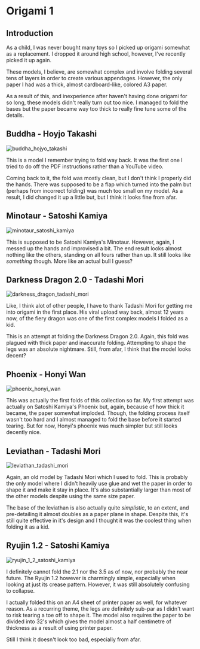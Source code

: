 # Origami 1

## Introduction

As a child, I was never bought many toys so I picked up origami somewhat as a
replacement. I dropped it around high school, however, I've recently picked it
up again.

These models, I believe, are somewhat complex and involve folding several tens
of layers in order to create various appendages. However, the only paper I had
was a thick, almost cardboard-like, colored A3 paper.

As a result of this, and inexperience after haven't having done origami for so
long, these models didn't really turn out too nice. I managed to fold the bases
but the paper became way too thick to really fine tune some of the details.

## Buddha - Hoyjo Takashi

![buddha_hojyo_takashi](assets/origami_1/buddha_hojyo_takashi.jpg)

This is a model I remember trying to fold way back. It was the first one I tried
to do off the PDF instructions rather than a YouTube video.

Coming back to it, the fold was mostly clean, but I don't think I properly did
the hands. There was supposed to be a flap which turned into the palm but
(perhaps from incorrect folding) was much too small on my model. As a result, I
did changed it up a little but, but I think it looks fine from afar.

## Minotaur - Satoshi Kamiya

![minotaur_satoshi_kamiya](assets/origami_1/minotaur_satoshi_kamiya.jpg)

This is supposed to be Satoshi Kamiya's Minotaur. However, again, I messed up
the hands and improvised a bit. The end result looks almost nothing like the
others, standing on all fours rather than up. It still looks like _something_
though. More like an actual bull I guess?

## Darkness Dragon 2.0 - Tadashi Mori

![darkness_dragon_tadashi_mori](assets/origami_1/darkness_dragon_tadashi_mori.jpg)

Like, I think alot of other people, I have to thank Tadashi Mori for getting me
into origami in the first place. His viral upload way back, almost 12 years now,
of the fiery dragon was one of the first complex models I folded as a kid.

This is an attempt at folding the Darkness Dragon 2.0. Again, this fold was
plagued with thick paper and inaccurate folding. Attempting to shape the legs
was an absolute nightmare. Still, from afar, I think that the model looks
decent?

## Phoenix - Honyi Wan

![phoenix_honyi_wan](assets/origami_1/phoenix_honyi_wan.jpg)

This was actually the first folds of this collection so far. My first attempt
was actually on Satoshi Kamiya's Phoenix but, again, because of how thick it
became, the paper somewhat imploded. Though, the folding process itself wasn't
too hard and I almost managed to fold the base before it started tearing. But
for now, Honyi's phoenix was much simpler but still looks decently nice.

## Leviathan - Tadashi Mori

![leviathan_tadashi_mori](assets/origami_1/leviathan_tadashi_mori.jpg)

Again, an old model by Tadashi Mori which I used to fold. This is probably the
only model where I didn't heavily use glue and wet the paper in order to shape
it and make it stay in place. It's also substantially larger than most of the
other models despite using the same size paper.

The base of the leviathan is also actually quite _simplistic_, to an extent, and
pre-detailing it almost doubles as a paper plane in shape. Despite this, it's
still quite effective in it's design and I thought it was the coolest thing when
folding it as a kid.

## Ryujin 1.2 - Satoshi Kamiya

![ryujin_1_2_satoshi_kamiya](assets/origami_1/ryujin_1_2_satoshi_kamiya.jpg)

I definitely cannot fold the 2.1 nor the 3.5 as of now, nor probably the near
future. The Ryujin 1.2 however is charmingly simple, especially when looking at
just its crease pattern. However, it was still absolutely confusing to collapse.

I actually folded this on an A4 sheet of printer paper as well, for whatever
reason. As a recurring theme, the legs are definitely sub-par as I didn't want
to risk tearing a toe off to shape it. The model also requires the paper to be
divided into 32's which gives the model almost a half centimetre of thickness as
a result of using printer paper.

Still I think it doesn't look too bad, especially from afar.
